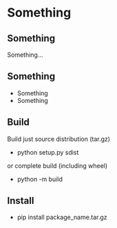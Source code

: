 # Something

## Something

Something...

## Something

* Something
* Something

## Build

Build just source distribution (tar.gz)

* python setup.py sdist

or complete build (including wheel)

* python -m build

## Install

* pip install package_name.tar.gz 